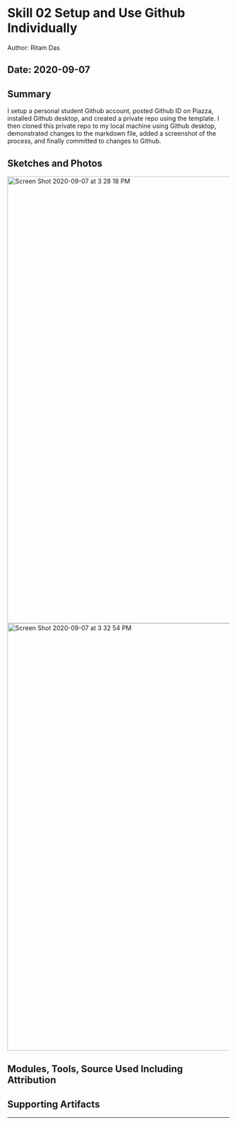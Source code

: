 #  Skill 02 Setup and Use Github Individually

Author: Ritam Das

Date: 2020-09-07
-----

## Summary
I setup a personal student Github account, posted Github ID on Piazza, installed Github desktop, and created a private repo using the template. I then cloned this private repo to my local machine using Github desktop, demonstrated changes to the markdown file, added a screenshot of the process, and finally committed to changes to Github.

## Sketches and Photos
<img width="1011" alt="Screen Shot 2020-09-07 at 3 28 18 PM" src="https://user-images.githubusercontent.com/37518854/92413600-d00c4780-f11e-11ea-8a20-ddf93976310f.png">
<img width="967" alt="Screen Shot 2020-09-07 at 3 32 54 PM" src="https://user-images.githubusercontent.com/37518854/92413733-6e98a880-f11f-11ea-8c73-e3ce397d416b.png">

## Modules, Tools, Source Used Including Attribution


## Supporting Artifacts


-----